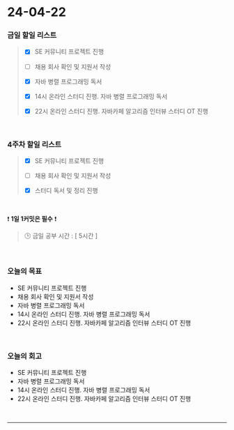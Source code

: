 # 24-04-22
### 금일 할일 리스트
> - [x]  SE 커뮤니티 프로젝트 진행
>
> - [ ]  채용 회사 확인 및 지원서 작성
>
> - [x]  자바 병렬 프로그래밍 독서
>
> - [x]  14시 온라인 스터디 진행. 자바 병렬 프로그래밍 독서
>
> - [x]  22시 온라인 스터디 진행. 자바카페 알고리즘 인터뷰 스터디 OT 진행

<br/>

### 4주차 할일 리스트  
> - [x]  SE 커뮤니티 프로젝트 진행
>
> - [ ]  채용 회사 확인 및 지원서 작성
>
> - [x]  스터디 독서 및 정리 진행

<br/>

❗ **1일 1커밋은 필수** ❗
> 🕒 금일 공부 시간 : [ 5시간 ]

<br/>

### 오늘의 목표
- SE 커뮤니티 프로젝트 진행
- 채용 회사 확인 및 지원서 작성
- 자바 병렬 프로그래밍 독서
- 14시 온라인 스터디 진행. 자바 병렬 프로그래밍 독서
- 22시 온라인 스터디 진행. 자바카페 알고리즘 인터뷰 스터디 OT 진행

<br>

### 오늘의 회고
- SE 커뮤니티 프로젝트 진행
- 자바 병렬 프로그래밍 독서
- 14시 온라인 스터디 진행. 자바 병렬 프로그래밍 독서
- 22시 온라인 스터디 진행. 자바카페 알고리즘 인터뷰 스터디 OT 진행


<br/>

------------  

